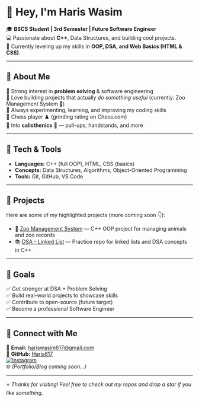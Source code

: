 # 👋 Hey, I'm Haris Wasim  

🎓 **BSCS Student | 3rd Semester | Future Software Engineer**  
💻 Passionate about **C++**, Data Structures, and building cool projects.  
🚀 Currently leveling up my skills in **OOP, DSA, and Web Basics (HTML & CSS)**.  

---

## 🌟 About Me
🔹 Strong interest in **problem solving** & software engineering  
🔹 Love building projects that actually *do something useful* (currently: Zoo Management System 🦁)  
🔹 Always experimenting, learning, and improving my coding skills  
🔹 Chess player ♟️ (grinding rating on Chess.com)  
🔹 Into **calisthenics** 💪 — pull-ups, handstands, and more  

---

## 🔨 Tech & Tools
- **Languages:** C++ (full OOP), HTML, CSS (basics)  
- **Concepts:** Data Structures, Algorithms, Object-Oriented Programming  
- **Tools:** Git, GitHub, VS Code  

---

## 📌 Projects
Here are some of my highlighted projects (more coming soon 👇):

- 🦁 [Zoo Management System](https://github.com/Haris617/Zoo-Management-System) — C++ OOP project for managing animals and zoo records  
- 📚 [DSA - Linked List](https://github.com/Haris617/DSA-LinkedList) — Practice repo for linked lists and DSA concepts in C++  

---

## 🎯 Goals
✅ Get stronger at DSA + Problem Solving  
✅ Build real-world projects to showcase skills  
✅ Contribute to open-source (future target)  
✅ Become a professional Software Engineer  

---

## 🤝 Connect with Me
📧 **Email:** [hariswasim617@gmail.com](mailto:hariswasim617@gmail.com)  
🐙 **GitHub:** [Haris617](https://github.com/Haris617)  
[![Instagram](https://img.shields.io/badge/Instagram-%40hariswasim617-pink?logo=instagram&logoColor=white)](https://instagram.com/hariswasim617)  
🌐 *(Portfolio/Blog coming soon...)*

---

⭐ *Thanks for visiting! Feel free to check out my repos and drop a star if you like something.*
